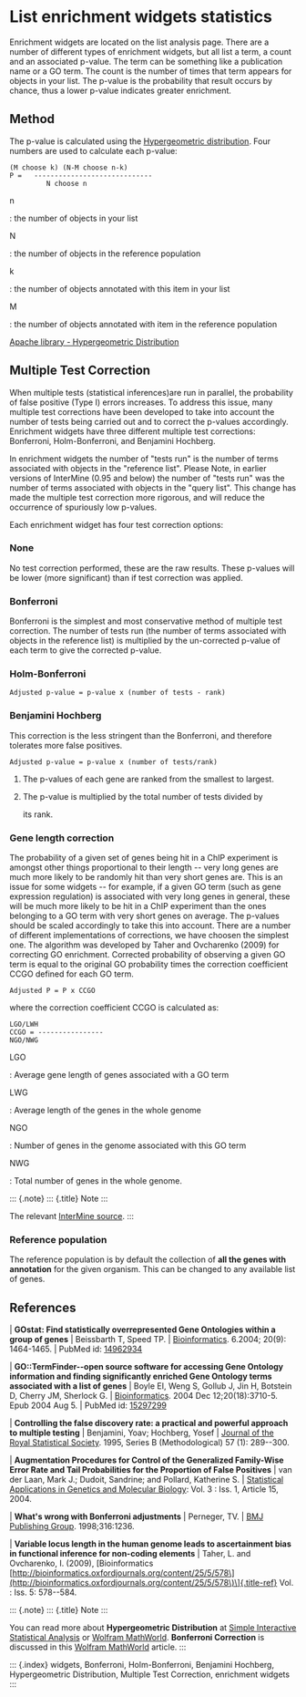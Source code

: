 # List enrichment widgets statistics

Enrichment widgets are located on the list analysis page. There are a number of different types of enrichment widgets, but all list a term, a count and an associated p-value. The term can be something like a publication name or a GO term. The count is the number of times that term appears for objects in your list. The p-value is the probability that result occurs by chance, thus a lower p-value indicates greater enrichment.

## Method

The p-value is calculated using the [Hypergeometric distribution](http://en.wikipedia.org/wiki/Hypergeometric_distribution). Four numbers are used to calculate each p-value:

```text
(M choose k) (N-M choose n-k)
P =   -----------------------------
         N choose n
```

n

: the number of objects in your list

N

: the number of objects in the reference population

k

: the number of objects annotated with this item in your list

M

: the number of objects annotated with item in the reference population

[Apache library - Hypergeometric Distribution](https://commons.apache.org/proper/commons-math/javadocs/api-2.2/org/apache/commons/math/distribution/HypergeometricDistributionImpl.html)

## Multiple Test Correction

When multiple tests \(statistical inferences\)are run in parallel, the probability of false positive \(Type I\) errors increases. To address this issue, many multiple test corrections have been developed to take into account the number of tests being carried out and to correct the p-values accordingly. Enrichment widgets have three different multiple test corrections: Bonferroni, Holm-Bonferroni, and Benjamini Hochberg.

In enrichment widgets the number of \"tests run\" is the number of terms associated with objects in the \"reference list\". Please Note, in earlier versions of InterMine \(0.95 and below\) the number of \"tests run\" was the number of terms associated with objects in the \"query list\". This change has made the multiple test correction more rigorous, and will reduce the occurrence of spuriously low p-values.

Each enrichment widget has four test correction options:

### None

No test correction performed, these are the raw results. These p-values will be lower \(more significant\) than if test correction was applied.

### Bonferroni

Bonferroni is the simplest and most conservative method of multiple test correction. The number of tests run \(the number of terms associated with objects in the reference list\) is multiplied by the un-corrected p-value of each term to give the corrected p-value.

### Holm-Bonferroni

```text
Adjusted p-value = p-value x (number of tests - rank)
```

### Benjamini Hochberg

This correction is the less stringent than the Bonferroni, and therefore tolerates more false positives.

```text
Adjusted p-value = p-value x (number of tests/rank)
```

1. The p-values of each gene are ranked from the smallest to largest.
2. The p-value is multiplied by the total number of tests divided by

   its rank.

### Gene length correction

The probability of a given set of genes being hit in a ChIP experiment is amongst other things proportional to their length -- very long genes are much more likely to be randomly hit than very short genes are. This is an issue for some widgets -- for example, if a given GO term \(such as gene expression regulation\) is associated with very long genes in general, these will be much more likely to be hit in a ChIP experiment than the ones belonging to a GO term with very short genes on average. The p-values should be scaled accordingly to take this into account. There are a number of different implementations of corrections, we have choosen the simplest one. The algorithm was developed by Taher and Ovcharenko \(2009\) for correcting GO enrichment. Corrected probability of observing a given GO term is equal to the original GO probability times the correction coefficient CCGO defined for each GO term.

```text
Adjusted P = P x CCGO
```

where the correction coefficient CCGO is calculated as:

```text
LGO/LWH
CCGO = ----------------
NGO/NWG
```

LGO

: Average gene length of genes associated with a GO term

LWG

: Average length of the genes in the whole genome

NGO

: Number of genes in the genome associated with this GO term

NWG

: Total number of genes in the whole genome.

::: {.note} ::: {.title} Note :::

The relevant [InterMine source](https://github.com/intermine/intermine/blob/dev/intermine/webapp/src/main/java/org/intermine/web/logic/widget/ErrorCorrection.java). :::

### Reference population

The reference population is by default the collection of **all the genes with annotation** for the given organism. This can be changed to any available list of genes.

## References

\| **GOstat: Find statistically overrepresented Gene Ontologies within a group of genes** \| Beissbarth T, Speed TP. \| [Bioinformatics](http://bioinformatics.oxfordjournals.org/cgi/content/abstract/20/9/1464). 6.2004; 20\(9\): 1464-1465. \| PubMed id: [14962934](http://www.ncbi.nlm.nih.gov/pubmed/14962934)

\| **GO::TermFinder--open source software for accessing Gene Ontology information and finding significantly enriched Gene Ontology terms associated with a list of genes** \| Boyle EI, Weng S, Gollub J, Jin H, Botstein D, Cherry JM, Sherlock G. \| [Bioinformatics](http://bioinformatics.oxfordjournals.org/cgi/content/abstract/bth456v1). 2004 Dec 12;20\(18\):3710-5. Epub 2004 Aug 5. \| PubMed id: [15297299](http://www.ncbi.nlm.nih.gov/pubmed/15297299?dopt=Abstract%2015297299)

\| **Controlling the false discovery rate: a practical and powerful approach to multiple testing** \| Benjamini, Yoav; Hochberg, Yosef \| [Journal of the Royal Statistical Society](http://www.jstor.org/stable/2346101). 1995, Series B \(Methodological\) 57 \(1\): 289--300.

\| **Augmentation Procedures for Control of the Generalized Family-Wise Error Rate and Tail Probabilities for the Proportion of False Positives** \| van der Laan, Mark J.; Dudoit, Sandrine; and Pollard, Katherine S. \| [Statistical Applications in Genetics and Molecular Biology](http://www.bepress.com/sagmb/vol3/iss1/art15): Vol. 3 : Iss. 1, Article 15, 2004.

\| **What\'s wrong with Bonferroni adjustments** \| Perneger, TV. \| [BMJ Publishing Group](http://www.bmj.com/content/316/7139/1236). 1998;316:1236.

\| **Variable locus length in the human genome leads to ascertainment bias in functional inference for non-coding elements** \| Taher, L. and Ovcharenko, I. \(2009\), \[Bioinformatics \[http://bioinformatics.oxfordjournals.org/content/25/5/578\](http://bioinformatics.oxfordjournals.org/content/25/5/578\)\]{.title-ref} Vol. : Iss. 5: 578--584.

::: {.note} ::: {.title} Note :::

You can read more about **Hypergeometric Distribution** at [Simple Interactive Statistical Analysis](http://www.quantitativeskills.com/sisa/distributions/hypghlp.htm) or [Wolfram MathWorld](http://mathworld.wolfram.com/HypergeometricDistribution.html). **Bonferroni Correction** is discussed in this [Wolfram MathWorld](http://mathworld.wolfram.com/BonferroniCorrection.html) article. :::

::: {.index} widgets, Bonferroni, Holm-Bonferroni, Benjamini Hochberg, Hypergeometric Distribution, Multiple Test Correction, enrichment widgets :::

